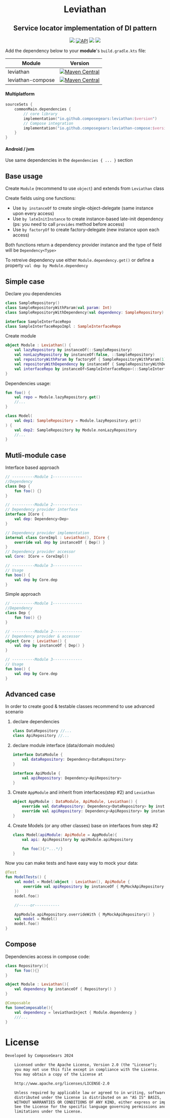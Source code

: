 <h1 align="center">Leviathan</h1>
<h2 align="center">Service locator implementation of DI pattern</h2>

<p align="center">
    <a target="_blank" href="https://github.com/ComposeGears/leviathan/stargazers"><img src="https://img.shields.io/github/stars/ComposeGears/leviathan.svg"></a>
    <a href="https://github.com/ComposeGears/leviathan/network"><img alt="API" src="https://img.shields.io/github/forks/ComposeGears/leviathan.svg"/></a>
    <a target="_blank" href="https://github.com/ComposeGears/leviathan/blob/main/LICENSE"><img src="https://img.shields.io/github/license/ComposeGears/leviathan.svg"></a>
    <a target="_blank" href="https://central.sonatype.com/artifact/io.github.composegears/leviathan"><img src="https://img.shields.io/maven-central/v/io.github.composegears/leviathan.svg?style=flat-square"/></a>
</p>


Add the dependency below to your **module**'s `build.gradle.kts` file:

| Module            |                                                                                                  Version                                                                                                  |
|-------------------|:---------------------------------------------------------------------------------------------------------------------------------------------------------------------------------------------------------:|
| leviathan         |         [![Maven Central](https://img.shields.io/maven-central/v/io.github.composegears/leviathan.svg?style=flat-square)](https://central.sonatype.com/artifact/io.github.composegears/leviathan)         |
| leviathan-compose | [![Maven Central](https://img.shields.io/maven-central/v/io.github.composegears/leviathan-compose.svg?style=flat-square)](https://central.sonatype.com/artifact/io.github.composegears/leviathan-compose) |

#### Multiplatform

```kotlin
sourceSets {
    commonMain.dependencies {
        // core library
        implementation("io.github.composegears:leviathan:$version")
        // Compose integration 
        implementation("io.github.composegears:leviathan-compose:$version")
    }
}
```

#### Android / jvm

Use same dependencies in the `dependencies { ... }` section


Base usage
----------

Create `Module` (recommend to use `object`) and extends from `Leviathan` class

Create fields using one functions:

- Use `by instanceOf` to create single-object-delegate (same instance upon every access)
- Use `by lateInitInstance` to create instance-based late-init dependency (ps: you need to call `provides` method before
  access)
- Use `by factoryOf` to create factory-delegate (new instance upon each access)

Both functions return a dependency provider instance and the type of field will be `Dependency<Type>`

To retreive dependency use either `Module.dependency.get()` or define a property `val dep by Module.dependency`

Simple case
-----------

Declare you dependencies

```kotlin
class SampleRepository()
class SampleRepositoryWithParam(val param: Int)
class SampleRepositoryWithDependency(val dependency: SampleRepository)

interface SampleInterfaceRepo
class SampleInterfaceRepoImpl : SampleInterfaceRepo
```

Create module

```kotlin
object Module : Leviathan() {
    val lazyRepository by instanceOf(::SampleRepository)
    val nonLazyRepository by instanceOf(false, ::SampleRepository)
    val repositoryWithParam by factoryOf { SampleRepositoryWithParam(1) }
    val repositoryWithDependency by instanceOf { SampleRepositoryWithDependency(lazyRepository.get()) }
    val interfaceRepo by instanceOf<SampleInterfaceRepo>(::SampleInterfaceRepoImpl)
}
```

Dependencies usage:

```kotlin
fun foo() {
    val repo = Module.lazyRepository.get()
    //...  
}

class Model(
    val dep1: SampleRepository = Module.lazyRepository.get()
) {
    val dep2: SampleRepository by Module.nonLazyRepository
    //...
}

```

Mutli-module case
-----------------

Interface based approach

```kotlin
// ----------Module 1-------------
//Dependency 
class Dep {
    fun foo() {}
}

// ----------Module 2-------------
// Dependency provider interface
interface ICore {
    val dep: Dependency<Dep>
}

// Dependency provider implementation
internal class CoreImpl : Leviathan(), ICore {
    override val dep by instanceOf { Dep() }
}
// Dependency provider accessor
val Core: ICore = CoreImpl()

// ----------Module 3-------------    
// Usage
fun boo() {
    val dep by Core.dep
} 
   ```

Simple approach

```kotlin
// ----------Module 1-------------
//Dependency
class Dep {
    fun foo() {}
}

// ----------Module 2-------------
// Dependency provider & accessor
object Core : Leviathan() {
    val dep by instanceOf { Dep() }
}

// ----------Module 3-------------
// Usage
fun boo() {
    val dep by Core.dep
}
```

Advanced case
-------------

In order to create good & testable classes recommend to use advanced scenario

1) declare dependencies
    ```kotlin
    class DataRepository //...
    class ApiRepository //...
    ```
2) declare module interface (data/domain modules)
    ```kotlin
    interface DataModule {
        val dataRepository: Dependency<DataRepository>
    }
    
    interface ApiModule {
        val apiRepository: Dependency<ApiRepository>
    }    
    ```
3) Create `AppModule` and inherit from interfaces(step #2) and `Leviathan`
    ```kotlin
    object AppModule : DataModule, ApiModule, Leviathan() {
        override val dataRepository: Dependency<DataRepository> by instance(::DataRepository)
        override val apiRepository: Dependency<ApiRepository> by instance(::ApiRepository)
    }
    ```
4) Create Models (or any other classes) base on interfaces from step #2
    ```kotlin
    class Model(apiModule: ApiModule = AppModule){
        val api: ApiRepository by apiModule.apiRepository
   
        fun foo(){/*...*/}
    }
    ```

Now you can make tests and have easy way to mock your data:

```kotlin
@Test
fun ModelTests() {
    val model = Model(object : Leviathan(), ApiModule {
        override val apiRepository by instanceOf { MyMockApiRepository() }
    })
    model.foo()

    //-----or-----------

    AppModule.apiRepository.overrideWith { MyMockApiRepository() }
    val model = Model()
    model.foo()
}
```

Compose
-------------

Dependencies access in compose code:
```kotlin
class Repository(){
    fun foo(){}
}

object Module : Leviathan(){
    val dependency by instanceOf { Repository() }
}

@Composable
fun SomeComposable(){
    val dependency = leviathanInject { Module.dependency }
    ///...
}
```

# License

```xml
Developed by ComposeGears 2024

    Licensed under the Apache License, Version 2.0 (the "License");
    you may not use this file except in compliance with the License.
    You may obtain a copy of the License at

    http://www.apache.org/licenses/LICENSE-2.0

    Unless required by applicable law or agreed to in writing, software
    distributed under the License is distributed on an "AS IS" BASIS,
    WITHOUT WARRANTIES OR CONDITIONS OF ANY KIND, either express or implied.
    See the License for the specific language governing permissions and
    limitations under the License.
```
